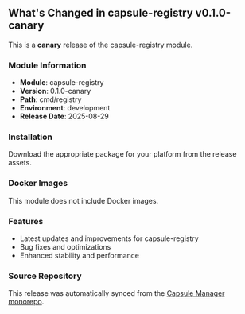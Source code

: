 ## What's Changed in capsule-registry v0.1.0-canary

This is a **canary** release of the capsule-registry module.

### Module Information
- **Module**: capsule-registry
- **Version**: 0.1.0-canary
- **Path**: cmd/registry
- **Environment**: development
- **Release Date**: 2025-08-29

### Installation

Download the appropriate package for your platform from the release assets.

### Docker Images
This module does not include Docker images.

### Features
- Latest updates and improvements for capsule-registry
- Bug fixes and optimizations
- Enhanced stability and performance

### Source Repository
This release was automatically synced from the [Capsule Manager monorepo](https://github.com/Parallels-Corp/capsule-manager).
